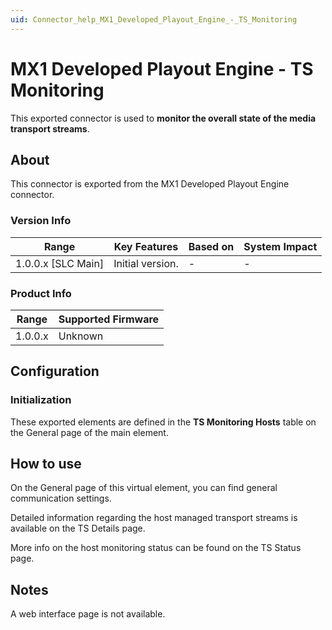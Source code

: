 ```yaml
---
uid: Connector_help_MX1_Developed_Playout_Engine_-_TS_Monitoring
---
```


# MX1 Developed Playout Engine - TS Monitoring

This exported connector is used to **monitor the overall state of the media transport streams**.

## About

This connector is exported from the MX1 Developed Playout Engine connector.

### Version Info

| Range                | Key Features     | Based on     | System Impact     |
|----------------------|------------------|--------------|-------------------|
| 1.0.0.x \[SLC Main\] | Initial version. | \-           | \-                |

### Product Info

| Range     | Supported Firmware     |
|-----------|------------------------|
| 1.0.0.x   | Unknown                |

## Configuration

### Initialization

These exported elements are defined in the **TS Monitoring Hosts** table on the General page of the main element.

## How to use

On the General page of this virtual element, you can find general communication settings.

Detailed information regarding the host managed transport streams is available on the TS Details page.

More info on the host monitoring status can be found on the TS Status page.

## Notes

A web interface page is not available.

